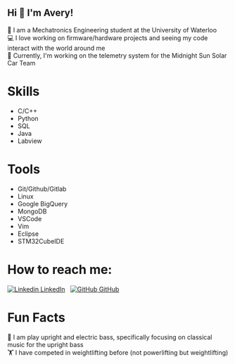 ## Hi 👋 I'm Avery!
:school: I am a Mechatronics Engineering student at the University of Waterloo \
:computer: I love working on firmware/hardware projects and seeing my code interact with the world around me \
:red_car: Currently, I'm working on the telemetry system for the Midnight Sun Solar Car Team

# Skills
* C/C++
* Python
* SQL
* Java
* Labview

# Tools
* Git/Github/Gitlab
* Linux
* Google BigQuery
* MongoDB
* VSCode
* Vim
* Eclipse
* STM32CubeIDE

# How to reach me: 
[![Linkedin](https://i.stack.imgur.com/gVE0j.png) LinkedIn](https://www.linkedin.com/in/AveryChiu)
&nbsp;
[![GitHub](https://i.stack.imgur.com/tskMh.png) GitHub](https://github.com/AveryChiu64)

# Fun Facts
:musical_note: I am play upright and electric bass, specifically focusing on classical music for the upright bass \
🏋️ I have competed in weightlifting before (not powerlifting but weightlifting)
